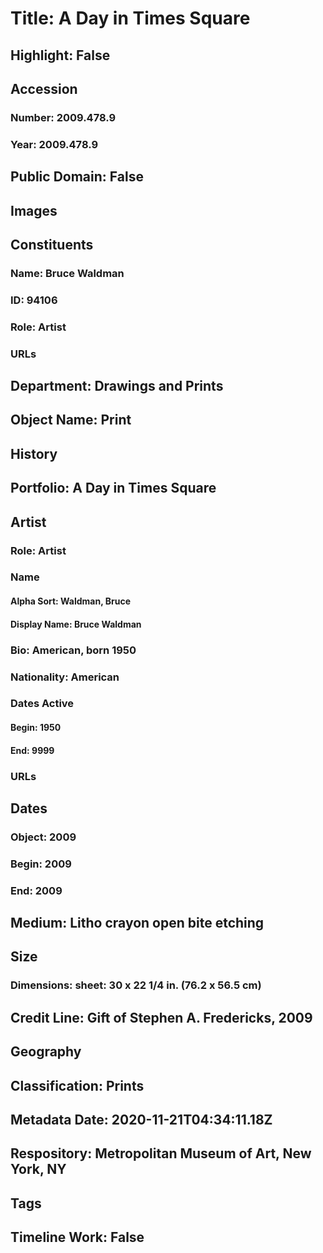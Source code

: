 # Title: A Day in Times Square
## Highlight: False
## Accession
### Number: 2009.478.9
### Year: 2009.478.9
## Public Domain: False
## Images
## Constituents
### Name: Bruce Waldman
### ID: 94106
### Role: Artist
### URLs
## Department: Drawings and Prints
## Object Name: Print
## History
## Portfolio: A Day in Times Square
## Artist
### Role: Artist
### Name
#### Alpha Sort: Waldman, Bruce
#### Display Name: Bruce Waldman
### Bio: American, born 1950
### Nationality: American
### Dates Active
#### Begin: 1950
#### End: 9999
### URLs
## Dates
### Object: 2009
### Begin: 2009
### End: 2009
## Medium: Litho crayon open bite etching
## Size
### Dimensions: sheet: 30 x 22 1/4 in. (76.2 x 56.5 cm)
## Credit Line: Gift of Stephen A. Fredericks, 2009
## Geography
## Classification: Prints
## Metadata Date: 2020-11-21T04:34:11.18Z
## Respository: Metropolitan Museum of Art, New York, NY
## Tags
## Timeline Work: False